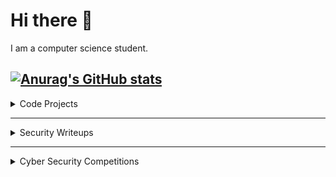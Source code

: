 # Hi there 👋
I am a computer science student.

[![Anurag's GitHub stats](https://github-readme-stats.vercel.app/api?username=LiamWRyan)](https://github.com/anuraghazra/github-readme-stats)
---

<details><summary>Code Projects</summary>
  
# [Project 1: Android Scheduling Application.](https://github.com/LiamWRyan/w21goldwasser) 

### Scheduling Application: Team Goldwasser (Winter 2021) 
Create an Android application for a food court business that will allow the manager to build and view an employee schedule
and deliver that schedule to said employees.
----
              
# [Project 2: Property Assessment GUI.](https://github.com/LiamWRyan/PropertyAssessmentGUI) 

### Edmonton Property Assessment GUI (Fall 2021)
Create a GUI that supports the various querying of property assessments in Edmonton using Edmontons Open Data Portal API.
---
![](https://github.com/LiamWRyan/PropertyAssessmentGUI/blob/main/Images/Read%20Data.jpg)

More projects will be added in the near future...

  </details>

---

  <details><summary>Security Writeups</summary>
  
  <!--- hashlength extension pdf -->
  
  # Seed Labs
  
  
  ## [Hash Length Extension Lab](https://github.com/LiamWRyan/image_src_repo/blob/main/Hash%20Length%20Extension%20Attack%20Lab.pdf)
  ![](https://github.com/LiamWRyan/image_src_repo/blob/main/Hash%20Length%20Exension%20Intro.jpg)

  </details>
  
---

<details><summary>Cyber Security Competitions</summary>
  
# [Validation and Full Report](https://cyberskyline.com/report/1G0N5593TNNP)
  
<p float="center">
  <img src="https://github.com/LiamWRyan/image_src_repo/blob/main/1.jpg" width="450" />
  <img src="https://github.com/LiamWRyan/image_src_repo/blob/main/2.jpg" width="450" /> 
</p>
  

